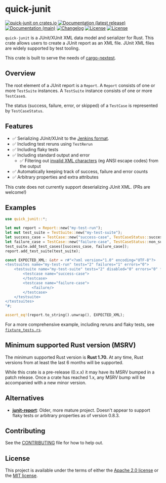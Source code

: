 # quick-junit

[![quick-junit on crates.io](https://img.shields.io/crates/v/quick-junit)](https://crates.io/crates/quick-junit)
[![Documentation (latest release)](https://img.shields.io/badge/docs-latest-brightgreen.svg)](https://docs.rs/quick-junit/)
[![Documentation (main)](https://img.shields.io/badge/docs-main-purple)](https://quick-junit.nexte.st/)
[![Changelog](https://img.shields.io/badge/changelog-latest-blue)](CHANGELOG.md)
[![License](https://img.shields.io/badge/license-Apache-green.svg)](LICENSE-APACHE)
[![License](https://img.shields.io/badge/license-MIT-green.svg)](LICENSE-MIT)

`quick-junit` is a JUnit/XUnit XML data model and serializer for Rust. This crate allows users
to create a JUnit report as an XML file. JUnit XML files are widely supported by test tooling.

 This crate is built to serve the needs of [cargo-nextest](https://nexte.st).

## Overview

The root element of a JUnit report is a `Report`. A `Report` consists of one or more
`TestSuite` instances. A `TestSuite` instance consists of one or more `TestCase`s.

The status (success, failure, error, or skipped) of a `TestCase` is represented by
`TestCaseStatus`.

## Features

- ✅ Serializing JUnit/XUnit to the [Jenkins format](https://llg.cubic.org/docs/junit/).
- ✅ Including test reruns using `TestRerun`
- ✅ Including flaky tests
- ✅ Including standard output and error
  - ✅ Filtering out [invalid XML
    characters](https://en.wikipedia.org/wiki/Valid_characters_in_XML) (eg ANSI escape codes)
    from the output
- ✅ Automatically keeping track of success, failure and error counts
- ✅ Arbitrary properties and extra attributes

This crate does not currently support deserializing JUnit XML. (PRs are welcome!)

## Examples

```rust
use quick_junit::*;

let mut report = Report::new("my-test-run");
let mut test_suite = TestSuite::new("my-test-suite");
let success_case = TestCase::new("success-case", TestCaseStatus::success());
let failure_case = TestCase::new("failure-case", TestCaseStatus::non_success(NonSuccessKind::Failure));
test_suite.add_test_cases([success_case, failure_case]);
report.add_test_suite(test_suite);

const EXPECTED_XML: &str = r#"<?xml version="1.0" encoding="UTF-8"?>
<testsuites name="my-test-run" tests="2" failures="1" errors="0">
    <testsuite name="my-test-suite" tests="2" disabled="0" errors="0" failures="1">
        <testcase name="success-case">
        </testcase>
        <testcase name="failure-case">
            <failure/>
        </testcase>
    </testsuite>
</testsuites>
"#;

assert_eq!(report.to_string().unwrap(), EXPECTED_XML);
```

For a more comprehensive example, including reruns and flaky tests, see
[`fixture_tests.rs`](https://github.com/nextest-rs/quick-junit/blob/main/tests/fixture_tests.rs).

## Minimum supported Rust version (MSRV)

The minimum supported Rust version is **Rust 1.70.** At any time, Rust versions from at least
the last 6 months will be supported.

While this crate is a pre-release (0.x.x) it may have its MSRV bumped in a patch release. Once a
crate has reached 1.x, any MSRV bump will be accompanied with a new minor version.

## Alternatives

- [**junit-report**](https://crates.io/crates/junit-report): Older, more mature project. Doesn't
  appear to support flaky tests or arbitrary properties as of version 0.8.3.

## Contributing

See the [CONTRIBUTING](CONTRIBUTING.md) file for how to help out.

## License

This project is available under the terms of either the [Apache 2.0 license](LICENSE-APACHE) or
the [MIT license](LICENSE-MIT).

<!--
README.md is generated from README.tpl by cargo readme. To regenerate, run from the repository root:

./scripts/regenerate-readmes.sh
-->
